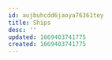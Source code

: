 ```yaml
---
id: aujbuhcdd6jaoya76361tey
title: Ships
desc: ''
updated: 1669403741775
created: 1669403741775
---
```


